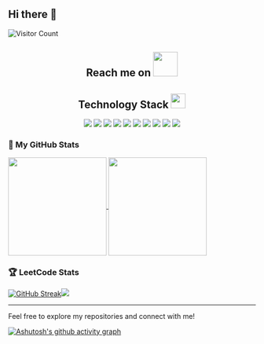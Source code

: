 ## Hi there 👋

![Visitor Count](https://profile-counter.glitch.me/SwordHand/count.svg)

<h2 align="center">Reach me on <img src="https://media.giphy.com/media/mGcNjsfWAjY5AEZNw6/giphy.gif" width="50"></h2>
<h2 align="center">Technology Stack <img src="https://media.giphy.com/media/WUlplcMpOCEmTGBtBW/giphy.gif" width="30"></h2>
<p align="center">
  <img src="https://img.shields.io/badge/-Java-black?style=flat-square&logo=java"/>
  <img src="https://img.shields.io/badge/-Kotlin-black?style=flat-square&logo=kotlin"/>
  <img src="https://img.shields.io/badge/-Dart-black?style=flat-square&logo=dart"/>
  <img src="https://img.shields.io/badge/-Python-black?style=flat-square&logo=python"/>
<img src="https://img.shields.io/badge/-JavaScript-black?style=flat-square&logo=javascript"/>
<img src="https://img.shields.io/badge/-Nodejs-black?style=flat-square&logo=Node.js"/>
<img src="https://img.shields.io/badge/-React-black?style=flat-square&logo=react"/>
<img src="https://img.shields.io/badge/-MySQL-black?style=flat-square&logo=mysql"/>
<img src="https://img.shields.io/badge/-Git-black?style=flat-square&logo=git"/>
<img src="https://img.shields.io/badge/-GitHub-black?style=flat-square&logo=github"/>
</p>

### 🌟 My GitHub Stats
<a href="https://github.com/anuraghazra/github-readme-stats">
  <img height=200 align="center" src="https://github-readme-stats.vercel.app/api?username=SwordHand&show_icons=true&theme=ambient_gradient&locale=cn&custom_title=我的GitHub统计😎🤩&rank_icon=github" />
</a>
<a href="https://github.com/anuraghazra/convoychat">
  <img height=200 align="center" src="https://github-readme-stats.vercel.app/api/top-langs/?username=SwordHand&layout=donut&theme=ambient_gradient&langs_count=10&locale=cn" />
</a>






### 🏆 LeetCode Stats
[![GitHub Streak](https://streak-stats.demolab.com?user=SwordHand&theme=tokyonight&hide_border=%E7%9C%9F&border_radius=50&locale=zh_Hans&short_numbers=%E7%9C%9F&date_format=%5BY.%5Dn.j)](https://git.io/streak-stats)![](https://stats.justsong.cn/api/github?username=SwordHand&cn=true&lang=zh-CN)



---

Feel free to explore my repositories and connect with me!

[![Ashutosh's github activity graph](https://github-readme-activity-graph.vercel.app/graph?username=SwordHand&theme=react-dark)](https://github.com/SwordHand/github-readme-activity-graph)

